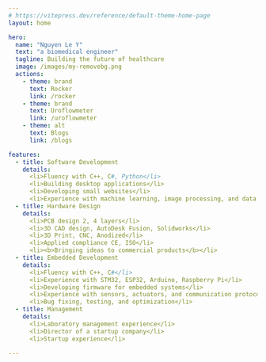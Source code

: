```yaml
---
# https://vitepress.dev/reference/default-theme-home-page
layout: home

hero:
  name: "Nguyen Le Y"
  text: "a biomedical engineer"
  tagline: Building the future of healthcare
  image: /images/my-removebg.png
  actions:
    - theme: brand
      text: Rocker
      link: /rocker
    - theme: brand
      text: Uroflowmeter
      link: /uroflowmeter   
    - theme: alt
      text: Blogs
      link: /blogs

features:
  - title: Software Development
    details: 
      <li>Fluency with C++, C#, Python</li>
      <li>Building desktop applications</li>
      <li>Developing small websites</li>
      <li>Experience with machine learning, image processing, and data analysis</li>
  - title: Hardware Design
    details: 
      <li>PCB design 2, 4 layers</li>
      <li>3D CAD design, AutoDesk Fusion, Solidworks</li>
      <li>3D Print, CNC, Anodized</li>
      <li>Applied compliance CE, ISO</li>
      <li><b>Bringing ideas to commercial products</b></li>
  - title: Embedded Development
    details: 
      <li>Fluency with C++, C#</li>
      <li>Experience with STM32, ESP32, Arduino, Raspberry Pi</li>
      <li>Developing firmware for embedded systems</li>
      <li>Experience with sensors, actuators, and communication protocols</li>
      <li>Bug fixing, testing, and optimization</li>
  - title: Management
    details: 
      <li>Laboratory management experience</li>
      <li>Director of a startup company</li>
      <li>Startup experience</li>

---
```


